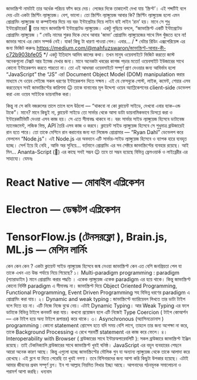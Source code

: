 জাভাস্ক্রিপ্ট নামটাই তার অর্ধেক পরিচয় ফাঁস করে দেয়। লেজের দিকে তাকালেই দেখা যায় ‘স্ক্রিপ্ট’। এই শব্দটিই বলে দেয় এটা একটা স্ক্রিপ্টিং ল্যাঙ্গুয়েজ।
বেশ, ভালো। তো স্ক্রিপ্টিং ল্যাঙ্গুয়েজ আবার কি?
স্ক্রিপ্টিং ল্যাঙ্গুয়েজ হলো এমন প্রোগ্রামিং ল্যাঙ্গুয়েজ যা কম্পাইলার দিয়ে নয় বরং ইন্টাপ্রেটার দিয়ে লাইন বাই লাইন ‘রান’ হয়। মানে সে শুধু ইন্টাপ্রেটারের! 🙂
তার মানে জাভাস্ক্রিপ্ট ইন্টাপ্রেটেড ল্যাঙ্গুয়েজ। একটু গুছিয়ে বললে,
“জাভাস্ক্রিপ্ট একটি ইন্টাপ্রেটেড প্রোগ্রামিং ল্যাঙ্গুয়েজ ।“
নোটঃ নামের শুরুর দিকে দেখে আবার 'জাভা' প্রোগ্রামিং ল্যাঙ্গুয়েজের সাথে মিল খুঁজতে হবে না! জাভার সাথে এর কোন সম্পর্ক নেই।
যাক! কিছু টা ধারণা পাওয়া গেল। এবার…
/ *
বেটার রিডিং এক্সপেরিয়েন্স এর জন্য ভিজিট করুনঃ  https://medium.com/@mahfuzswaron/জাভাস্ক্রিপ্ট-আবার-কী-c72b903bfe05
*/
একটু ইতিহাস
আদিম কালের কথা। তখন মানুষ ওয়েবসাইটে ভিজিট করতো জাস্ট অনেকগুলো টেক্সট আর ইমেজ দেখার জন্য। মানে অনেকটা খবরের কাগজ পড়ার মতো! ওয়েবসাইট ইউজারের সাথে কোনো ইন্টারেকশন করতে পারতো না।
তো এই আধমরা ওয়েবসাইটে সম্পূর্ণ প্রাণ দেওয়ার জন্য আবির্ভাব হলো “JavaScript” the “JS” এর! Document Object Model (DOM) manipulation করার মাধ্যমে সে ওয়েব পেইজে সকল ধরণের ইন্টারেকশন দিতে সক্ষম।
এই যে ফেসবুকে পোস্ট, লাইক, কমেন্ট, শেয়ার এসব করতেছেন সবই জাভাস্ক্রিপ্টের কারিশমা 😉
তাকে বানানোর মূল উদ্দেশ্য ওয়েব অ্যাপ্লিকেশনের client-side ডেভেলপ করা এবং ওয়েব সাইটকে ডায়নামিক করা।

কিন্তু না
সে কবি নজরুলের তালে তালে বলে উঠলো — “থাকবো না কো ক্লায়েন্ট সাইডে, দেখবো এবার ব্যাক-এন্ড টাকে”। মানে? মানে কিছুই না, ক্লায়েন্ট সাইডে তো সার্ভার থেকে আসা ডাটা ডায়নামিকভাবে ডিসপ্লে করা ও ইন্টারেকটিভিটি দেওয়া এসব কাজ হয়। সে এতে সীমাবদ্ধ থাকবে না। বরং সার্ভার সাইড ল্যাঙ্গুয়েজ হিসেবে ডাটাবেজ ম্যানেজমেন্ট, লজিক বিল্ড, API তৈরি এসব কাজ ও করবে। ক্লায়েন্ট সাইড ল্যাঙ্গুয়েজ হিসেবে সে শুধুমাত্র ব্রাউজারেই রান হতে পারে। তো তাকে মেশিনে রান করানোর জন্য দ্যা লিজেন্ড প্রোগ্রামার — “Ryan Dahl” ডেভেলপ করে ফেললেন “Node.js”। এই Node.js এর অবদানে এটি সার্ভার-সাইড ল্যাঙ্গুয়েজ হিসেবে ও ব্যাপক হারে ব্যবহৃত হচ্ছে।
সের্প ইয়ে হি নেহি , আভি অর সুনিয়ে… বর্তমানে প্রোগ্রামিং এর সব সেক্টরে জাভাস্ক্রিপ্টের ব্যবহার রয়েছে। আই মিন… Ananta-Script (🐸) এর কাছে সবই সম্ভব 😉
তবে তা সম্ভব হয়েছে বিভিন্ন ফ্রেমওয়ার্ক ও লাইব্রেরীর এর সাহায্যে। যেমনঃ
# React Native — মোবাইল এপ্লিকেশন
# Electron — ডেস্কটপ এপ্লিকেশন
# TensorFlow.js (টেনসরফ্লো ), Brain.js, ML.js — মেশিন লার্নিং

কেন কেন কেন ?
একটা ক্লায়েন্ট সাইড ল্যাঙ্গুয়েজ হিসেবে জন্ম নেওয়া জাভাস্ক্রিপ্ট কেন এত বেশি জনপ্রিয়তা পেল যা তাকে এখন এত উচ্চ পর্যায়ে নিয়ে গিয়েছে?
১। Multi-paradigm programming : paradigm (প্যারাডাইম ) মানে প্রোগ্রামিং করার পদ্ধতি । একেক ল্যাঙ্গুয়েজ একেক paradigm এর হয়ে থাকে। কিন্তু জাভাস্ক্রিপ্ট কোনো নির্দিষ্ট paradigm এ সীমাবদ্ধ না। জাভাস্ক্রিপ্ট দিয়ে Object Oriented Programming, Functional Programming, Event Driven Programming সহ বিভিন্ন ধরণের paradigm এ প্রোগ্রামিং করা যায়।
২। Dynamic and weak typing : জাভাস্ক্রিপ্টে ভ্যারিয়েবল লিখতে তার ডাটা টাইপ বলে দিতে হয় না। এটি নিজে নিজে বুঝে নেয়। এটাই Dynamic Typing।
আর Weak Typing এর ফলে ডাটাকে বিভিন্ন টাইপে কনভার্ট করা যায়। কখনো প্রয়োজন হলে এটি নিজেই Type Coercion ( টাইপ কোআর্শন — এক টাইপ হয়ে অন্য টাইপে রূপান্তর) করে থাকে।
৩। Asynchronous (অ্যাসিনক্রোনাস ) programming : কোনো statement প্রোসেস হতে যদি সময় বেশি লাগে, তাহলে তার জন্য অপেক্ষা না করে, তাকে Background Processing এ রেখে পরবর্তী statement এর কাজ করে ফেলে।
৪। Interoperability with Browser ( ব্রাউজারের সাথে ইন্টারঅপারেবলিটি ): সকল ব্রাউজারে জাভাস্ক্রিপ্ট ইঞ্জিন রয়েছে। তাই টেকনিক্যালি ব্রাউজারের সাথে জাভাস্ক্রিপ্ট খুবই ঘনিষ্ঠ।
JavaScript এর বহুল ব্যবহারের পেছনে আরো অনেক কারণ আছে। কিন্তু এগুলো হচ্ছে জাভাস্ক্রিপ্টের মৌলিক গুন যা অন্যান্য ল্যাঙ্গুয়েজ থেকে তাকে আলাদা করে রেখেছে।
এই ব্লগে যা দিতে পেরেছি তা খুবই নগণ্য। তবে বিগিনারদের জন্য আশা করি কিছুটা উপকার হয়েছে। এটাই আমার জীবনের প্রথম সম্পূর্ণ ব্লগ। ইন শা আল্লাহ নিয়মিত লিখার ইচ্ছা আছে। আপনাদের গঠনমূলক সমালোচনা ও পরামর্শ আশা করছি।
ধন্যবাদ
